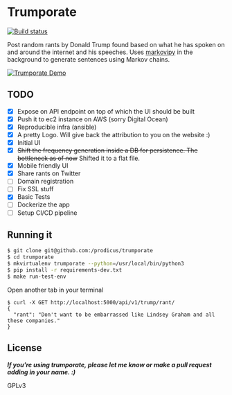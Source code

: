 # Trumporate

[![Build status](https://api.travis-ci.org/prodicus/trumporate.svg)](https://travis-ci.org/prodicus/trumporate/)

Post random rants by Donald Trump found based on what he has spoken on and around the internet and his speeches. Uses
[markovipy](https://github.com/prodicus/markovipy) in the background to generate sentences using Markov chains.

[![Trumporate Demo](https://user-images.githubusercontent.com/20974909/27253726-7fc5b6da-5397-11e7-93e1-acab8c5b2f5a.jpg)](https://github.com/prodicus/trumporate)


## TODO

- [x] Expose on API endpoint on top of which the UI should be built
- [x] Push it to ec2 instance on AWS (sorry Digital Ocean)
- [x] Reproducible infra (ansible)
- [x] A pretty Logo. Will give back the attribution to you on the website :)
- [x] Initial UI
- [x] ~~Shift the frequency generation inside a DB for persistence. The bottleneck as of now~~ Shifted it to a flat file.
- [x] Mobile friendly UI
- [x] Share rants on Twitter
- [ ] Domain registration
- [ ] Fix SSL stuff
- [x] Basic Tests
- [ ] Dockerize the app
- [ ] Setup CI/CD pipeline

## Running it

```bash
$ git clone git@github.com:/prodicus/trumporate
$ cd trumporate
$ mkvirtualenv trumporate --python=/usr/local/bin/python3
$ pip install -r requirements-dev.txt
$ make run-test-env
```

Open another tab in your terminal

```
$ curl -X GET http://localhost:5000/api/v1/trump/rant/
{
  "rant": "Don't want to be embarrassed like Lindsey Graham and all these companies."
}
```

## License

***If you're using trumporate, please let me know or make a pull
request adding in your name. :)***

GPLv3

